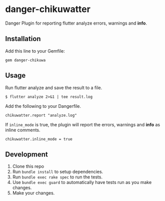 # danger-chikuwatter

Danger Plugin for reporting flutter analyze errors, warnings and **info**.

## Installation

Add this line to your Gemfile:

```
gem danger-chikuwa
```

## Usage

Run flutter analyze and save the result to a file.

```
$ flutter analyze 2>&1 | tee result.log
```

Add the following to your Dangerfile.

```
chikuwatter.report "analyze.log"
```

If `inline_mode` is true, the plugin will report the errors, warnings and **info** as inline comments.

```
chikuwatter.inline_mode = true
```

## Development

1. Clone this repo
2. Run `bundle install` to setup dependencies.
3. Run `bundle exec rake spec` to run the tests.
4. Use `bundle exec guard` to automatically have tests run as you make changes.
5. Make your changes.
